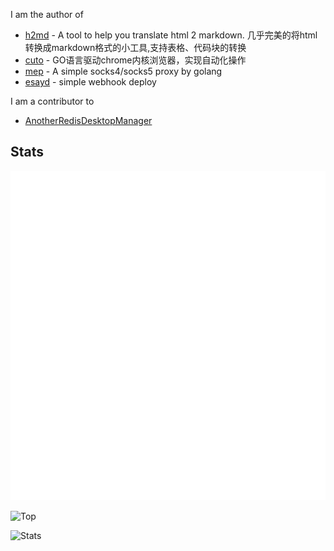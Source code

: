 
I am the author of

- [h2md](https://github.com/diiyw/h2md) - A tool to help you translate html 2 markdown. 几乎完美的将html转换成markdown格式的小工具,支持表格、代码块的转换
- [cuto](https://github.com/diiyw/cuto) - GO语言驱动chrome内核浏览器，实现自动化操作
- [mep](https://github.com/diiyw/mep) - A simple socks4/socks5 proxy by golang
- [esayd](https://github.com/diiyw/easyd) - simple webhook deploy

I am a contributor to

- [AnotherRedisDesktopManager](https://github.com/qishibo/AnotherRedisDesktopManager)

## Stats
![Metrics](https://github.com/diiyw/diiyw/blob/main/github-metrics.svg)

![Top](https://github-readme-stats.vercel.app/api/top-langs/?username=diiyw&hide_border=true)

![Stats](https://github-readme-stats.vercel.app/api?username=diiyw&show_icons=true&hide_border=true)
